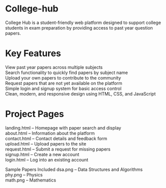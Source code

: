 # College-hub

College Hub is a student-friendly web platform designed to support college students in exam preparation by providing access to past year question papers.

# Key Features

View past year papers across multiple subjects  
Search functionality to quickly find papers by subject name  
Upload your own papers to contribute to the community  
Request papers that are not yet available on the platform  
Simple login and signup system for basic access control  
Clean, modern, and responsive design using HTML, CSS, and JavaScript  

# Project Pages

landing.html – Homepage with paper search and display  
about.html – Information about the platform  
contact.html – Contact details and feedback form  
upload.html – Upload papers to the site  
request.html – Submit a request for missing papers  
signup.html – Create a new account  
login.html – Log into an existing account  

Sample Papers Included
dsa.png – Data Structures and Algorithms  
phy.png – Physics  
math.png – Mathematics  
